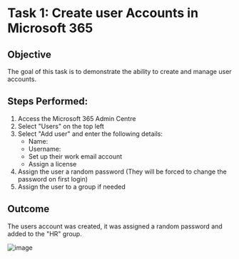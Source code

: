 # Task 1: Create user Accounts in Microsoft 365

## Objective
The goal of this task is to demonstrate the ability to create and manage user accounts.



## Steps Performed:
1. Access the Microsoft 365 Admin Centre
2. Select "Users" on the top left
3. Select "Add user" and enter the following details:
	- Name:
	- Username: 
	- Set up their work email account
	- Assign a license 
4. Assign the user a random password (They will be forced to change the password on first login)
5. Assign the user to a group if needed

## Outcome
The users account was created, it was assigned a random password and added to the "HR" group.

![image](https://github.com/user-attachments/assets/fd03feb5-94cf-43fe-bf08-3f039db6f810)


